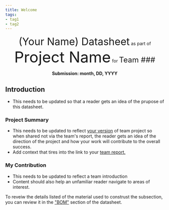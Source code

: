 ```yaml
---
title: Welcome
tags:
- tag1
- tag2
---
```

<center>
<font size= "6">(Your Name) Datasheet</font>
as part of
<font size= "8"> Project Name</font>
for
<font size= "5"> Team ### </font>

**Submission: month, DD, YYYY**
</center>

## Introduction

* This needs to be updated so that a reader gets an idea of the prupose of this datasheet.

### Project Summary

* This needs to be updated to reflect <ins>your version</ins> of team project so when shared not via the team's report, the reader gets an idea of the direction of the project and how your work will contribute to the overall success.
* Add context that tires into the link to your [team report.](https://www/example.com)

### My Contribution

* This needs to be updated to reflect a team introduction
* Content should also help an unfamiliar reader navigate to areas of interest.

To reveiw the details listed of the material used to construst the subsection, you can review it in the ["BOM"](https://embedded-systems-design.github.io/EGR304DataSheetTemplate/03-BOM/BOM/) section of the datasheet.
